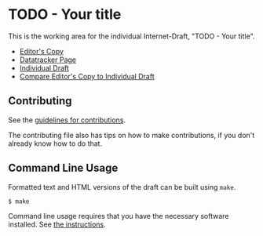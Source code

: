 <!-- regenerate: on (set to off if you edit this file) -->

# TODO - Your title

This is the working area for the individual Internet-Draft, "TODO - Your title".

* [Editor's Copy](https://amarjotgill.github.io/origin-bound-cookies/#go.draft-origin-bound-cookies-amarjotgill-protocol.html)
* [Datatracker Page](https://datatracker.ietf.org/doc/draft-origin-bound-cookies-amarjotgill-protocol)
* [Individual Draft](https://datatracker.ietf.org/doc/html/draft-origin-bound-cookies-amarjotgill-protocol)
* [Compare Editor's Copy to Individual Draft](https://amarjotgill.github.io/origin-bound-cookies/#go.draft-origin-bound-cookies-amarjotgill-protocol.diff)


## Contributing

See the
[guidelines for contributions](https://github.com/amarjotgill/origin-bound-cookies/blob/main/CONTRIBUTING.md).

The contributing file also has tips on how to make contributions, if you
don't already know how to do that.

## Command Line Usage

Formatted text and HTML versions of the draft can be built using `make`.

```sh
$ make
```

Command line usage requires that you have the necessary software installed.  See
[the instructions](https://github.com/martinthomson/i-d-template/blob/main/doc/SETUP.md).

